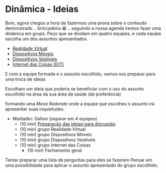 # Dinâmica - Ideias

Bom, agora chegou a hora de fazermos uma prova sobre o conteudo demonstrado .. brincadeira 😁 .. seguindo a nossa agenda iremos fazer uma dinâmica em grupo. Peço que se dividam em quatro equipes, e cada equipe escolha um dos assuntos apresentados.

- [Realidade Virtual](../Conceitos/RealidadeVirtual.md "Conceitos sobre Realidade Virtual")  
- [Dispositivos Móveis](../Conceitos/DispositivosMoveis.md "Conceitos sobre Dispositivos Móveis")  
- [Dispositivos Vestíveis](../Conceitos/DispositivosVestiveis.md "Conceitos sobre Dispositivos Vestíveis")  
- [Internet das Coisas (IOT)](../Conceitos/InternetDasCoisas.md "Conceitos sobre Internet das Coisas")  

E com a equipe formada e o assunto escolhido, vamos nos preparar para uma troca de ideias 

Escolham um ideia que poderia se beneficiar com o uso do assunto escolhido na área da sua área da saúde (de preferência)


formando uma *Mesa Redonda* onde a equipe que escolheu o assunto irá apresentar suas inquietudes.

- Mediador: Dalton (separar em 4 equipes)  
  - (10 min) [Preparação das ideias para discussão](Dinamica.md "Preparação das ideias para discussão")  
  - (10 min) grupo Realidade Virtual  
  - (10 min) grupo Dispositivos Móveis  
  - (10 min) grupo Dispositivos Vestíveis  
  - (10 min) grupo Internet das Coisas  
    - (10 min) Fechamento geral  


Tentar preparar uma lista de perguntas para eles se fazerem 
Pensar em uma possibilidade para aplicar o assunto apresentado do grupo escolhido.  

